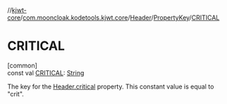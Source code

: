 //[kjwt-core](../../../../index.md)/[com.mooncloak.kodetools.kjwt.core](../../index.md)/[Header](../index.md)/[PropertyKey](index.md)/[CRITICAL](-c-r-i-t-i-c-a-l.md)

# CRITICAL

[common]\
const val [CRITICAL](-c-r-i-t-i-c-a-l.md): [String](https://kotlinlang.org/api/latest/jvm/stdlib/kotlin/-string/index.html)

The key for the [Header.critical](../critical.md) property. This constant value is equal to &quot;crit&quot;.
